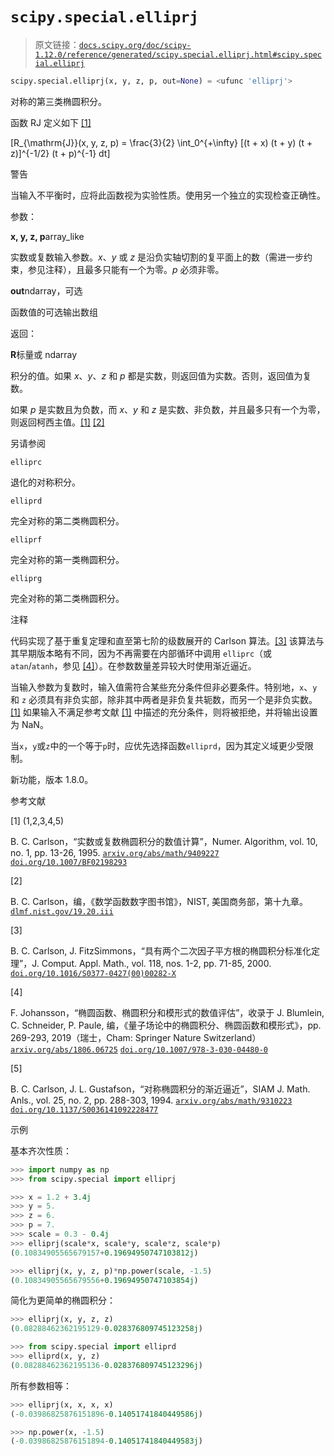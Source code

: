 # `scipy.special.elliprj`

> 原文链接：[`docs.scipy.org/doc/scipy-1.12.0/reference/generated/scipy.special.elliprj.html#scipy.special.elliprj`](https://docs.scipy.org/doc/scipy-1.12.0/reference/generated/scipy.special.elliprj.html#scipy.special.elliprj)

```py
scipy.special.elliprj(x, y, z, p, out=None) = <ufunc 'elliprj'>
```

对称的第三类椭圆积分。

函数 RJ 定义如下 [[1]](#rc3cff20de89f-1)

\[R_{\mathrm{J}}(x, y, z, p) = \frac{3}{2} \int_0^{+\infty} [(t + x) (t + y) (t + z)]^{-1/2} (t + p)^{-1} dt\]

警告

当输入不平衡时，应将此函数视为实验性质。使用另一个独立的实现检查正确性。

参数：

**x, y, z, p**array_like

实数或复数输入参数。*x*、*y* 或 *z* 是沿负实轴切割的复平面上的数（需进一步约束，参见注释），且最多只能有一个为零。*p* 必须非零。

**out**ndarray，可选

函数值的可选输出数组

返回：

**R**标量或 ndarray

积分的值。如果 *x*、*y*、*z* 和 *p* 都是实数，则返回值为实数。否则，返回值为复数。

如果 *p* 是实数且为负数，而 *x*、*y* 和 *z* 是实数、非负数，并且最多只有一个为零，则返回柯西主值。[[1]](#rc3cff20de89f-1) [[2]](#rc3cff20de89f-2)

另请参阅

`elliprc`

退化的对称积分。

`elliprd`

完全对称的第二类椭圆积分。

`elliprf`

完全对称的第一类椭圆积分。

`elliprg`

完全对称的第二类椭圆积分。

注释

代码实现了基于重复定理和直至第七阶的级数展开的 Carlson 算法。[[3]](#rc3cff20de89f-3) 该算法与其早期版本略有不同，因为不再需要在内部循环中调用 `elliprc`（或 `atan`/`atanh`，参见 [[4]](#rc3cff20de89f-4)）。在参数数量差异较大时使用渐近逼近。

当输入参数为复数时，输入值需符合某些充分条件但非必要条件。特别地，`x`、`y` 和 `z` 必须具有非负实部，除非其中两者是非负复共轭数，而另一个是非负实数。[[1]](#rc3cff20de89f-1) 如果输入不满足参考文献 [[1]](#rc3cff20de89f-1) 中描述的充分条件，则将被拒绝，并将输出设置为 NaN。

当`x`，`y`或`z`中的一个等于`p`时，应优先选择函数`elliprd`，因为其定义域更少受限制。

新功能，版本 1.8.0。

参考文献

[1] (1,2,3,4,5)

B. C. Carlson，“实数或复数椭圆积分的数值计算”，Numer. Algorithm, vol. 10, no. 1, pp. 13-26, 1995. [`arxiv.org/abs/math/9409227`](https://arxiv.org/abs/math/9409227) [`doi.org/10.1007/BF02198293`](https://doi.org/10.1007/BF02198293)

[2]

B. C. Carlson，编，《数学函数数字图书馆》，NIST, 美国商务部，第十九章。[`dlmf.nist.gov/19.20.iii`](https://dlmf.nist.gov/19.20.iii)

[3]

B. C. Carlson, J. FitzSimmons，“具有两个二次因子平方根的椭圆积分标准化定理”，J. Comput. Appl. Math., vol. 118, nos. 1-2, pp. 71-85, 2000. [`doi.org/10.1016/S0377-0427(00)00282-X`](https://doi.org/10.1016/S0377-0427(00)00282-X)

[4]

F. Johansson，“椭圆函数、椭圆积分和模形式的数值评估”，收录于 J. Blumlein, C. Schneider, P. Paule, 编，《量子场论中的椭圆积分、椭圆函数和模形式》，pp. 269-293, 2019（瑞士，Cham: Springer Nature Switzerland）[`arxiv.org/abs/1806.06725`](https://arxiv.org/abs/1806.06725) [`doi.org/10.1007/978-3-030-04480-0`](https://doi.org/10.1007/978-3-030-04480-0)

[5]

B. C. Carlson, J. L. Gustafson，“对称椭圆积分的渐近逼近”，SIAM J. Math. Anls., vol. 25, no. 2, pp. 288-303, 1994. [`arxiv.org/abs/math/9310223`](https://arxiv.org/abs/math/9310223) [`doi.org/10.1137/S0036141092228477`](https://doi.org/10.1137/S0036141092228477)

示例

基本齐次性质：

```py
>>> import numpy as np
>>> from scipy.special import elliprj 
```

```py
>>> x = 1.2 + 3.4j
>>> y = 5.
>>> z = 6.
>>> p = 7.
>>> scale = 0.3 - 0.4j
>>> elliprj(scale*x, scale*y, scale*z, scale*p)
(0.10834905565679157+0.19694950747103812j) 
```

```py
>>> elliprj(x, y, z, p)*np.power(scale, -1.5)
(0.10834905565679556+0.19694950747103854j) 
```

简化为更简单的椭圆积分：

```py
>>> elliprj(x, y, z, z)
(0.08288462362195129-0.028376809745123258j) 
```

```py
>>> from scipy.special import elliprd
>>> elliprd(x, y, z)
(0.08288462362195136-0.028376809745123296j) 
```

所有参数相等：

```py
>>> elliprj(x, x, x, x)
(-0.03986825876151896-0.14051741840449586j) 
```

```py
>>> np.power(x, -1.5)
(-0.03986825876151894-0.14051741840449583j) 
```
